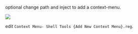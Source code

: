 optional change path and inject to add a context-menu.

<img src="../../screenshots/screenshot_6_context_menu.png" /><br/>

edit `Context Menu- Shell Tools {Add New Context Menu}.reg`.